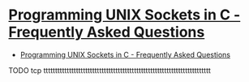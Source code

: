 # [Programming UNIX Sockets in C - Frequently Asked Questions](https://www.softlab.ntua.gr/facilities/documentation/unix/unix-socket-faq/)

- [Programming UNIX Sockets in C - Frequently Asked Questions](#programming-unix-sockets-in-c---frequently-asked-questions)





















TODO tcp tttttttttttttttttttttttttttttttttttttttttttttttttttttttttttttttttttttttt